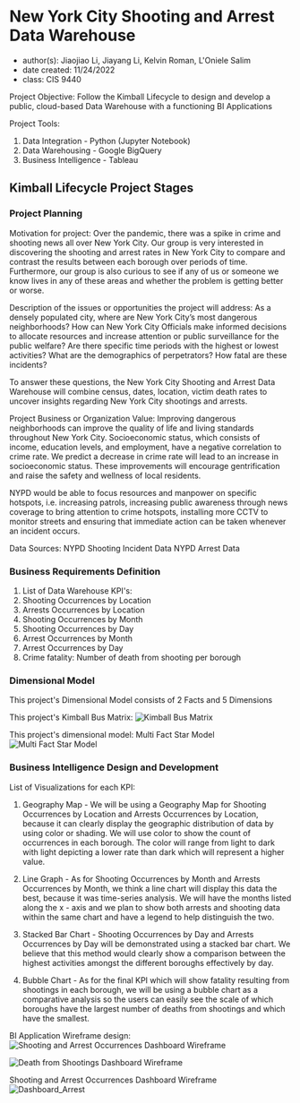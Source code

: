 # New York City Shooting and Arrest Data Warehouse 
- author(s): Jiaojiao Li, Jiayang Li, Kelvin Roman, L'Oniele Salim
- date created: 11/24/2022
- class: CIS 9440

Project Objective: Follow the Kimball Lifecycle to design and develop a public, cloud-based Data Warehouse with a functioning BI Applications

Project Tools:
1. Data Integration - Python (Jupyter Notebook)
2. Data Warehousing - Google BigQuery
3. Business Intelligence - Tableau

## Kimball Lifecycle Project Stages

### Project Planning

Motivation for project:
Over the pandemic, there was a spike in crime and shooting news all over New York City. Our group is very interested in discovering the shooting and arrest rates in New York City to compare and contrast the results between each borough over periods of time. Furthermore, our group is also curious to see if any of us or someone we know lives in any of these areas and whether the problem is getting better or worse.

Description of the issues or opportunities the project will address:
As a densely populated city, where are New York City’s most dangerous neighborhoods? How can New York City Officials make informed decisions to allocate resources and increase attention or public surveillance for the public welfare? Are there specific time periods with the highest or lowest activities? What are the demographics of perpetrators? How fatal are these incidents?

To answer these questions, the New York City Shooting and Arrest Data Warehouse will combine census, dates, location, victim death rates to uncover insights regarding New York City shootings and arrests. 


Project Business or Organization Value:
Improving dangerous neighborhoods can improve the quality of life and living standards throughout New York City. Socioeconomic status, which consists of income, education levels, and employment, have a negative correlation to crime rate. We predict a decrease in crime rate will lead to an increase in socioeconomic status. These improvements will encourage gentrification and raise the safety and wellness of local residents. 

NYPD would be able to focus resources and manpower on specific hotspots, i.e. increasing patrols, increasing public awareness through news coverage to bring attention to crime hotspots, installing more CCTV to monitor streets and ensuring that immediate action can be taken whenever an incident occurs. 


Data Sources:
NYPD Shooting Incident Data
NYPD Arrest Data

### Business Requirements Definition

1. List of Data Warehouse KPI's:
2. Shooting Occurrences by Location
3. Arrests Occurrences by Location
4. Shooting Occurrences by Month
5. Shooting Occurrences by Day
6. Arrest Occurrences by Month
7. Arrest Occurrences by Day
8. Crime fatality: Number of death from shooting per borough

### Dimensional Model

This project's Dimensional Model consists of 2 Facts and 5 Dimensions

This project's Kimball Bus Matrix:
![Kimball Bus Matrix](https://user-images.githubusercontent.com/118584252/205545077-d871ed0c-e10c-4ac3-9a53-e6a5c2f72c4c.png)

This project's dimensional model: Multi Fact Star Model
![Multi Fact Star Model](https://user-images.githubusercontent.com/118584252/205546569-ce0387e7-74fb-4668-908a-ad0e42ad422e.png)

### Business Intelligence Design and Development

List of Visualizations for each KPI:
1. Geography Map - We will be using a Geography Map for Shooting Occurrences by Location and Arrests Occurrences by Location, because it can clearly display the geographic distribution of data by using color or shading. We will use color to show the count of occurrences in each borough. The color will range from light to dark with light depicting a lower rate than dark which will represent a higher value.

2. Line Graph - As for Shooting Occurrences by Month and Arrests Occurrences by Month, we think a line chart will display this data the best, because it was time-series analysis. We will have the months listed along the x - axis and we plan to show both arrests and shooting data within the same chart and have a legend to help distinguish the two.

3. Stacked Bar Chart - Shooting Occurrences by Day and Arrests Occurrences by Day will be demonstrated using a stacked bar chart. We believe that this method would clearly show a comparison between the highest activities amongst the different boroughs effectively by day. 

4. Bubble Chart - As for the final KPI which will show fatality resulting from shootings in each borough, we will be using a bubble chart as a comparative analysis so the users can easily see the scale of which boroughs have the largest number of deaths from shootings and which have the smallest.


BI Application Wireframe design:
![Shooting and Arrest Occurrences Dashboard Wireframe](https://user-images.githubusercontent.com/118584252/205547322-eb8271e0-993f-454d-a4a5-6c322b5b4511.png)

![Death from Shootings Dashboard Wireframe](https://user-images.githubusercontent.com/118584252/205547408-6e9fefcc-8587-4de3-9a1a-facdf1748941.png)

Shooting and Arrest Occurrences Dashboard Wireframe
![Dashboard_Arrest](https://user-images.githubusercontent.com/118584252/205547515-9b5436b3-4a81-479b-b7f2-e801fcc09a8d.png)




